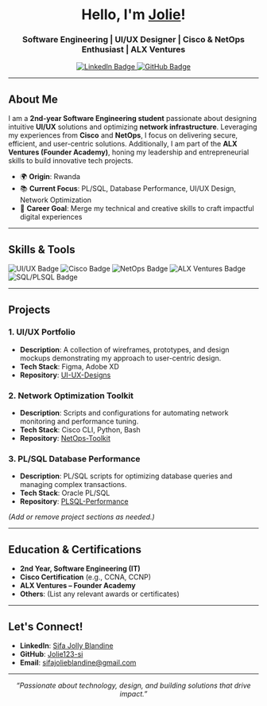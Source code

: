 <!--
    PROFESSIONAL GITHUB PROFILE README
    Author: Sifa Jolly Blandine
-->

<!-- Banner or Profile Header (Optional) -->
<p align="center">
</p>

<h1 align="center">Hello, I'm <a href="https://github.com/Jolie123-si">Jolie</a>!</h1>
<h3 align="center">Software Engineering | UI/UX Designer | Cisco & NetOps Enthusiast | ALX Ventures</h3>

<!-- LinkedIn & GitHub Badges -->
<p align="center">
  <a href="https://www.linkedin.com/in/sifa-jolly-blandine-02076130a/" target="_blank">
    <img src="https://img.shields.io/badge/-LinkedIn-0A66C2?logo=linkedin&logoColor=white&style=for-the-badge" alt="LinkedIn Badge"/>
  </a>
  <a href="https://github.com/Jolie123-si" target="_blank">
    <img src="https://img.shields.io/badge/-GitHub-181717?logo=github&logoColor=white&style=for-the-badge" alt="GitHub Badge"/>
  </a>
</p>

---

## About Me

I am a **2nd-year Software Engineering student** passionate about designing intuitive **UI/UX** solutions and optimizing **network infrastructure**. Leveraging my experiences from **Cisco** and **NetOps**, I focus on delivering secure, efficient, and user-centric solutions. Additionally, I am part of the **ALX Ventures (Founder Academy)**, honing my leadership and entrepreneurial skills to build innovative tech projects.

- 🌍 **Origin**: Rwanda  
- 📚 **Current Focus**: PL/SQL, Database Performance, UI/UX Design, Network Optimization  
- 💼 **Career Goal**: Merge my technical and creative skills to craft impactful digital experiences

---

## Skills & Tools

<p>
  <!-- UI/UX -->
  <img src="https://img.shields.io/badge/UI%2FUX-Design-blueviolet?style=flat-square&logo=figma&logoColor=white" alt="UI/UX Badge"/>
  
  <!-- Cisco -->
  <img src="https://img.shields.io/badge/Cisco-Networking-blue?style=flat-square&logo=cisco&logoColor=white" alt="Cisco Badge"/>

  <!-- NetOps -->
  <img src="https://img.shields.io/badge/NetOps-Infrastructure-green?style=flat-square&logo=gnometerminal&logoColor=white" alt="NetOps Badge"/>

  <!-- ALX Ventures -->
  <img src="https://img.shields.io/badge/ALX-Ventures-orange?style=flat-square&logo=ubuntu&logoColor=white" alt="ALX Ventures Badge"/>
  
  <!-- Add other badges as needed -->
  <img src="https://img.shields.io/badge/SQL-PL%2FSQL-red?style=flat-square&logo=oracle&logoColor=white" alt="SQL/PLSQL Badge"/>
</p>

---

## Projects

### 1. UI/UX Portfolio
- **Description**: A collection of wireframes, prototypes, and design mockups demonstrating my approach to user-centric design.
- **Tech Stack**: Figma, Adobe XD
- **Repository**: [UI-UX-Designs](#) <!-- Replace # with the actual repo link -->

### 2. Network Optimization Toolkit
- **Description**: Scripts and configurations for automating network monitoring and performance tuning.
- **Tech Stack**: Cisco CLI, Python, Bash
- **Repository**: [NetOps-Toolkit](#)

### 3. PL/SQL Database Performance
- **Description**: PL/SQL scripts for optimizing database queries and managing complex transactions.
- **Tech Stack**: Oracle PL/SQL
- **Repository**: [PLSQL-Performance](#)

*(Add or remove project sections as needed.)*

---

## Education & Certifications

- **2nd Year, Software Engineering (IT)**
- **Cisco Certification** (e.g., CCNA, CCNP)
- **ALX Ventures – Founder Academy**
- **Others**: (List any relevant awards or certificates)

---

## Let's Connect!

- **LinkedIn**: [Sifa Jolly Blandine](https://www.linkedin.com/in/sifa-jolly-blandine-02076130a/)
- **GitHub**: [Jolie123-si](https://github.com/Jolie123-si)
- **Email**: sifajolieblandine@gmail.com

---

<p align="center">
  <i>“Passionate about technology, design, and building solutions that drive impact.”</i>
</p>

